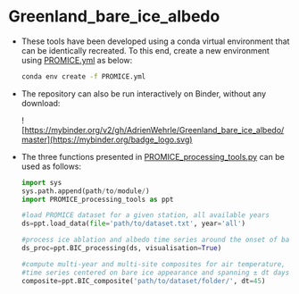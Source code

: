 # Greenland_bare_ice_albedo

+ These tools have been developed using a conda virtual environment that can be identically recreated. To this end, 
create a new environment using [PROMICE.yml](https://github.com/AdrienWehrle/Greenland_bare_ice_albedo/blob/master/PROMICE.yml) as below:  
  ```bash
  conda env create -f PROMICE.yml
  ```

+ The repository can also be run interactively on Binder, without any download:

  ![https://mybinder.org/v2/gh/AdrienWehrle/Greenland_bare_ice_albedo/master](https://mybinder.org/badge_logo.svg)
  
 
+ The three functions presented in [PROMICE_processing_tools.py](https://github.com/AdrienWehrle/Greenland_bare_ice_albedo/blob/master/PROMICE_processing_tools.py) can be used as follows:

  ```python
  import sys
  sys.path.append(path/to/module/)
  import PROMICE_processing_tools as ppt

  #load PROMICE dataset for a given station, all available years
  ds=ppt.load_data(file='path/to/dataset.txt', year='all')

  #process ice ablation and albedo time series around the onset of bare ice conditions 
  ds_proc=ppt.BIC_processing(ds, visualisation=True)

  #compute multi-year and multi-site composites for air temperature, snow height, ice ablation and albedo 
  #time series centered on bare ice appearance and spanning ± dt days
  composite=ppt.BIC_composite('path/to/dataset/folder/', dt=45)
  ```
